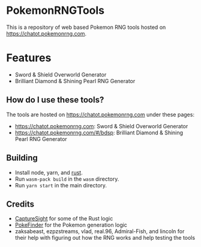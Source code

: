 # PokemonRNGTools

This is a repository of web based Pokemon RNG tools hosted on https://chatot.pokemonrng.com.

# Features

- Sword & Shield Overworld Generator
- Brilliant Diamond & Shining Pearl RNG Generator

## How do I use these tools?

The tools are hosted on https://chatot.pokemonrng.com under these pages:

- https://chatot.pokemonrng.com: Sword & Shield Overworld Generator
- https://chatot.pokemonrng.com/#/bdsp: Brilliant Diamond & Shining Pearl RNG Generator

## Building

- Install node, yarn, and [rust](https://www.rust-lang.org/tools/install).
- Run `wasm-pack build` in the `wasm` directory.
- Run `yarn start` in the main directory.

## Credits

- [CaptureSight](https://github.com/zaksabeast/CaptureSight) for some of the Rust logic
- [PokeFinder](https://github.com/Admiral-Fish/PokeFinder) for the Pokemon generation logic
- zaksabeast, ezpzstreams, vlad, real.96, Admiral-Fish, and lincoln for their help with figuring out how the RNG works and help testing the tools
